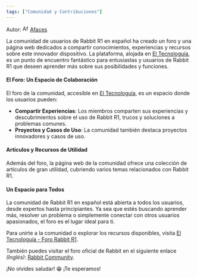 ```yaml
---
tags: ["Comunidad y Contribuciones"]
---
```


Autor: [<img src="https://sea2.discourse-cdn.com/flex002/user_avatar/community.rabbit.tech/afaces/48/2649_2.png" alt="Afaces" width="16" height="16">](https://community.rabbit.tech/u/afaces) [Afaces](https://community.rabbit.tech/u/afaces)

La comunidad de usuarios de Rabbit R1 en español ha creado un foro y una página web dedicados a compartir conocimientos, experiencias y recursos sobre este innovador dispositivo. 
La plataforma, alojada en [El Tecnologuía](https://eltecnologuia.com/foro-rabbit-r1/), es un punto de encuentro fantástico para entusiastas y usuarios de Rabbit R1 que deseen aprender más sobre sus posibilidades y funciones.

#### El Foro: Un Espacio de Colaboración

El foro de la comunidad, accesible en [El Tecnologuía](https://eltecnologuia.com/foro-rabbit-r1/), es un espacio donde los usuarios pueden:

- **Compartir Experiencias**: Los miembros comparten sus experiencias y descubrimientos sobre el uso de Rabbit R1, trucos y soluciones a problemas comunes.
- **Proyectos y Casos de Uso**: La comunidad también destaca proyectos innovadores y casos de uso.

#### Artículos y Recursos de Utilidad

Además del foro, la página web de la comunidad ofrece una colección de artículos de gran utilidad, cubriendo varios temas relacionados con Rabbit R1.

#### Un Espacio para Todos

La comunidad de Rabbit R1 en español está abierta a todos los usuarios, desde expertos hasta principiantes. 
Ya sea que estés buscando aprender más, resolver un problema o simplemente conectar con otros usuarios apasionados, el foro es el lugar ideal para ti.

Para unirte a la comunidad o explorar los recursos disponibles, visita [El Tecnologuía - Foro Rabbit R1](https://eltecnologuia.com/foro-rabbit-r1/).

También puedes visitar el foro oficial de Rabbit en el siguiente enlace *(Inglés)*: [Rabbit Community](https://community.rabbit.tech).

¡No olvides saludar! 😁
¡Te esperamos! 